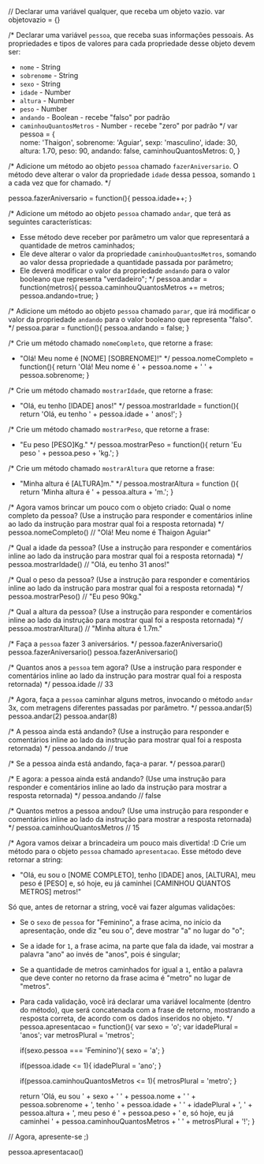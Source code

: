 // Declarar uma variável qualquer, que receba um objeto vazio.
var objetovazio = {}

/*
Declarar uma variável `pessoa`, que receba suas informações pessoais.
As propriedades e tipos de valores para cada propriedade desse objeto devem ser:
- `nome` - String
- `sobrenome` - String
- `sexo` - String
- `idade` - Number
- `altura` - Number
- `peso` - Number
- `andando` - Boolean - recebe "falso" por padrão
- `caminhouQuantosMetros` - Number - recebe "zero" por padrão
*/
var pessoa = {        
    nome: 'Thaigon',
    sobrenome: 'Aguiar',
    sexp: 'masculino',
    idade: 30,
    altura: 1.70,
    peso: 90,
    andando: false,
    caminhouQuantosMetros: 0,
}

/*
Adicione um método ao objeto `pessoa` chamado `fazerAniversario`. O método deve
alterar o valor da propriedade `idade` dessa pessoa, somando `1` a cada vez que
for chamado.
*/

pessoa.fazerAniversario = function(){
    pessoa.idade++;
}

/*
Adicione um método ao objeto `pessoa` chamado `andar`, que terá as seguintes
características:
- Esse método deve receber por parâmetro um valor que representará a quantidade
de metros caminhados;
- Ele deve alterar o valor da propriedade `caminhouQuantosMetros`, somando ao
valor dessa propriedade a quantidade passada por parâmetro;
- Ele deverá modificar o valor da propriedade `andando` para o valor
booleano que representa "verdadeiro";
*/
pessoa.andar = function(metros){
    pessoa.caminhouQuantosMetros += metros;
    pessoa.andando=true;
}

/*
Adicione um método ao objeto `pessoa` chamado `parar`, que irá modificar o valor
da propriedade `andando` para o valor booleano que representa "falso".
*/
pessoa.parar = function(){
    pessoa.andando = false;
}

/*
Crie um método chamado `nomeCompleto`, que retorne a frase:
- "Olá! Meu nome é [NOME] [SOBRENOME]!"
*/
pessoa.nomeCompleto = function(){
    return 'Olá! Meu nome é ' + pessoa.nome + ' ' + pessoa.sobrenome;
}

/*
Crie um método chamado `mostrarIdade`, que retorne a frase:
- "Olá, eu tenho [IDADE] anos!"
*/
pessoa.mostrarIdade = function(){
    return 'Olá, eu tenho '  +  pessoa.idade  +  ' anos!';
}

/*
Crie um método chamado `mostrarPeso`, que retorne a frase:
- "Eu peso [PESO]Kg."
*/
pessoa.mostrarPeso = function(){
    return 'Eu peso '  +  pessoa.peso  +  'kg.';
}

/*
Crie um método chamado `mostrarAltura` que retorne a frase:
- "Minha altura é [ALTURA]m."
*/
pessoa.mostrarAltura = function (){
    return 'Minha altura é '  +  pessoa.altura  +  'm.';
}

/*
Agora vamos brincar um pouco com o objeto criado:
Qual o nome completo da pessoa? (Use a instrução para responder e comentários
inline ao lado da instrução para mostrar qual foi a resposta retornada)
*/
pessoa.nomeCompleto()
// "Olá! Meu nome é Thaigon Aguiar"

/*
Qual a idade da pessoa? (Use a instrução para responder e comentários
inline ao lado da instrução para mostrar qual foi a resposta retornada)
*/
pessoa.mostrarIdade()
// "Olá, eu tenho 31 anos!"

/*
Qual o peso da pessoa? (Use a instrução para responder e comentários
inline ao lado da instrução para mostrar qual foi a resposta retornada)
*/
pessoa.mostrarPeso()
// "Eu peso 90kg."

/*
Qual a altura da pessoa? (Use a instrução para responder e comentários
inline ao lado da instrução para mostrar qual foi a resposta retornada)
*/
pessoa.mostrarAltura()
// "Minha altura é 1.7m."

/*
Faça a `pessoa` fazer 3 aniversários.
*/
pessoa.fazerAniversario()
pessoa.fazerAniversario()
pessoa.fazerAniversario()

/*
Quantos anos a `pessoa` tem agora? (Use a instrução para responder e
comentários inline ao lado da instrução para mostrar qual foi a resposta
retornada)
*/
pessoa.idade
// 33

/*
Agora, faça a `pessoa` caminhar alguns metros, invocando o método `andar` 3x,
com metragens diferentes passadas por parâmetro.
*/
pessoa.andar(5)
pessoa.andar(2)
pessoa.andar(8)

/*
A pessoa ainda está andando? (Use a instrução para responder e comentários
inline ao lado da instrução para mostrar qual foi a resposta retornada)
*/
pessoa.andando
// true

/*
Se a pessoa ainda está andando, faça-a parar.
*/
pessoa.parar()

/*
E agora: a pessoa ainda está andando? (Use uma instrução para responder e
comentários inline ao lado da instrução para mostrar a resposta retornada)
*/
pessoa.andando
// false

/*
Quantos metros a pessoa andou? (Use uma instrução para responder e comentários
inline ao lado da instrução para mostrar a resposta retornada)
*/
pessoa.caminhouQuantosMetros
// 15

/*
Agora vamos deixar a brincadeira um pouco mais divertida! :D
Crie um método para o objeto `pessoa` chamado `apresentacao`. Esse método deve
retornar a string:
- "Olá, eu sou o [NOME COMPLETO], tenho [IDADE] anos, [ALTURA], meu peso é [PESO] e, só hoje, eu já caminhei [CAMINHOU QUANTOS METROS] metros!"

Só que, antes de retornar a string, você vai fazer algumas validações:
- Se o `sexo` de `pessoa` for "Feminino", a frase acima, no início da
apresentação, onde diz "eu sou o", deve mostrar "a" no lugar do "o";
- Se a idade for `1`, a frase acima, na parte que fala da idade, vai mostrar a
palavra "ano" ao invés de "anos", pois é singular;
- Se a quantidade de metros caminhados for igual a `1`, então a palavra que
deve conter no retorno da frase acima é "metro" no lugar de "metros".
- Para cada validação, você irá declarar uma variável localmente (dentro do
método), que será concatenada com a frase de retorno, mostrando a resposta
correta, de acordo com os dados inseridos no objeto.
*/
pessoa.apresentacao = function(){
    var sexo = 'o';
    var idadePlural = 'anos';
    var metrosPlural = 'metros';

    if(sexo.pessoa === 'Feminino'){
        sexo = 'a';
    }

    if(pessoa.idade <= 1){
        idadePlural = 'ano';
    }
    
    if(pessoa.caminhouQuantosMetros <= 1){
        metrosPlural = 'metro';
    }

    return 'Olá, eu sou '  +  sexo  +  ' '  +  pessoa.nome  +  ' '  + pessoa.sobrenome  +  ', tenho '  +  pessoa.idade  +  ' '  +  idadePlural  +  ', '  +  pessoa.altura  +  ', meu peso é '  +  pessoa.peso  +  ' e, só hoje, eu já caminhei '  +  pessoa.caminhouQuantosMetros  +  ' '  +  metrosPlural  +  '!';
}

// Agora, apresente-se ;)

pessoa.apresentacao()
